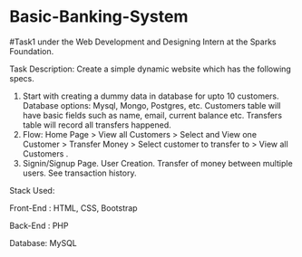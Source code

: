 # Basic-Banking-System

#Task1 under the Web Development and Designing Intern at the Sparks Foundation. 

Task Description:
Create a simple dynamic website which has the following specs.
1. Start with creating a dummy data in database for upto 10
customers. Database options: Mysql, Mongo, Postgres, etc.
Customers table will have basic fields such as name, email,
current balance etc. Transfers table will record all transfers
happened.
2. Flow: Home Page > View all Customers > Select and View one
Customer > Transfer Money > Select customer to transfer to >
View all Customers .
3. Signin/Signup Page. User Creation. Transfer of money
between multiple users. See transaction history.

Stack Used:

Front-End : HTML, CSS, Bootstrap

Back-End : PHP

Database: MySQL
